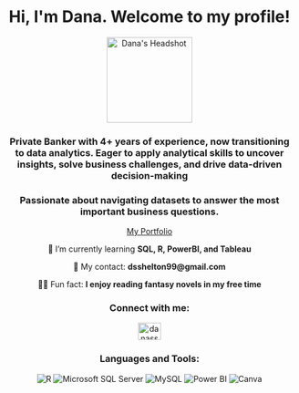 <h1 align="center">Hi, I'm Dana. Welcome to my profile!</h1>

<picture>
  <source media="(prefers-color-scheme: dark)" srcset="https://ik.imagekit.io/datadana/IMG_1981.jpeg?updatedAt=1748026235758">
  <source media="(prefers-color-scheme: light)" srcset="https://ik.imagekit.io/datadana/IMG_1981.jpeg?updatedAt=1748026235758">
  <p align="center">
    <img src="https://ik.imagekit.io/datadana/IMG_1981.jpeg?updatedAt=1748026235758" width="150" alt="Dana's Headshot" />
  </p>
</picture>

<h3 align="center">Private Banker with 4+ years of experience, now transitioning to data analytics. Eager to apply analytical skills to uncover insights, solve business challenges, and drive data-driven decision-making</h3>

<h3 align="center">Passionate about navigating datasets to answer the most important business questions.</h3>

<p align="center">
  <a href="https://datadanacreate.github.io/Dana-s_Portfolio/">My Portfolio</a>
</p>

<p align="center">🌱 I’m currently learning <strong>SQL, R, PowerBI, and Tableau</strong></p>

<p align="center">📧 My contact: <strong>dsshelton99@gmail.com</strong></p>

<p align="center">🧝‍♀️ Fun fact: <strong>I enjoy reading fantasy novels in my free time</strong></p>

<h3 align="center">Connect with me:</h3>
<p align="center">
  <a href="https://linkedin.com/in/danasshelton" target="_blank">
    <img src="https://raw.githubusercontent.com/rahuldkjain/github-profile-readme-generator/master/src/images/icons/Social/linked-in-alt.svg" alt="danasshelton" height="30" width="40" />
  </a>
</p>


<h3 align="center"> Languages and Tools:</h3>

<p align="center">

  <img src="https://img.shields.io/badge/r-%23276DC3.svg?style=for-the-badge&logo=r&logoColor=white" alt="R" />
  <img src="https://img.shields.io/badge/Microsoft%20SQL%20Server-CC2927?style=for-the-badge&logo=microsoft%20sql%20server&logoColor=white" alt="Microsoft SQL Server" />
  <img src="https://img.shields.io/badge/mysql-4479A1.svg?style=for-the-badge&logo=mysql&logoColor=white" alt="MySQL" />
  <img src="https://img.shields.io/badge/power_bi-F2C811?style=for-the-badge&logo=powerbi&logoColor=black" alt="Power BI" />
  <img src="https://img.shields.io/badge/Canva-%2300C4CC.svg?style=for-the-badge&logo=Canva&logoColor=white" alt="Canva" />
</p>
